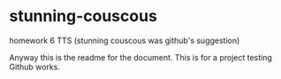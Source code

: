 # stunning-couscous
homework 6 TTS (stunning couscous was github's suggestion)

Anyway this is the readme for the document. This is for a project testing Github works. 
